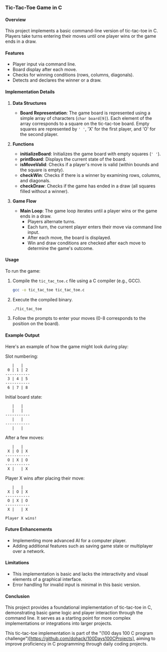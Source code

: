 ### Tic-Tac-Toe Game in C

#### Overview

This project implements a basic command-line version of tic-tac-toe in C. Players take turns entering their moves until one player wins or the game ends in a draw.

#### Features

- Player input via command line.
- Board display after each move.
- Checks for winning conditions (rows, columns, diagonals).
- Detects and declares the winner or a draw.

#### Implementation Details

1. **Data Structures**

   - **Board Representation**: The game board is represented using a simple array of characters (`char board[9]`). Each element of the array corresponds to a square on the tic-tac-toe board. Empty squares are represented by `' '`, 'X' for the first player, and 'O' for the second player.

2. **Functions**

   - **initializeBoard**: Initializes the game board with empty squares (`' '`).
   - **printBoard**: Displays the current state of the board.
   - **isMoveValid**: Checks if a player's move is valid (within bounds and the square is empty).
   - **checkWin**: Checks if there is a winner by examining rows, columns, and diagonals.
   - **checkDraw**: Checks if the game has ended in a draw (all squares filled without a winner).

3. **Game Flow**

   - **Main Loop**: The game loop iterates until a player wins or the game ends in a draw.
     - Players alternate turns.
     - Each turn, the current player enters their move via command line input.
     - After each move, the board is displayed.
     - Win and draw conditions are checked after each move to determine the game's outcome.

#### Usage

To run the game:

1. Compile the `tic_tac_toe.c` file using a C compiler (e.g., GCC).
   ```bash
   gcc -o tic_tac_toe tic_tac_toe.c
   ```
2. Execute the compiled binary.
   ```bash
   ./tic_tac_toe
   ```
3. Follow the prompts to enter your moves (0-8 corresponds to the position on the board).

#### Example Output

Here's an example of how the game might look during play:

Slot numbering:

```
   |   |
 0 | 1 | 2
-----------
 3 | 4 | 5
-----------
 6 | 7 | 8
```

Initial board state:

```
   |   |
   |   |  
-----------
   |   |  
-----------
   |   |  
```

After a few moves:

```
   |   |
 X | O | X
-----------
 O | X | O
-----------
 X |   | X
```

Player X wins after placing their move:

```
   |   |
 X | O | X
-----------
 O | X | O
-----------
 X |   | X

Player X wins!
```

#### Future Enhancements

- Implementing more advanced AI for a computer player.
- Adding additional features such as saving game state or multiplayer over a network.

#### Limitations

- This implementation is basic and lacks the interactivity and visual elements of a graphical interface.
- Error handling for invalid input is minimal in this basic version.

#### Conclusion

This project provides a foundational implementation of tic-tac-toe in C, demonstrating basic game logic and player interaction through the command line. It serves as a starting point for more complex implementations or integrations into larger projects.


This tic-tac-toe implementation is part of the "(100 days 100 C program challenge")[https://github.com/dohack/100Days100CProjects], aiming to improve proficiency in C programming through daily coding projects.